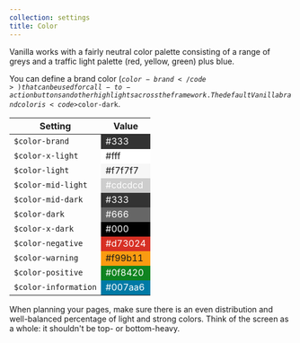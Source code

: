 ```yaml
---
collection: settings
title: Color
---
```


Vanilla works with a fairly neutral color palette consisting of a range of greys and a traffic light palette (red, yellow, green) plus blue.

You can define a brand color (<code>$color-brand</code>) that can be used for call-to-action buttons and other highlights across the framework. The default Vanilla brand color is <code>$color-dark</code>.

<div>
<table>
<thead>
<tr>
<th>Setting</th>
<th>Value</th>
</tr>
</thead>
<tbody>
<tr>
<td><code>$color-brand</code></td>
<td style="background-color: #333; color: #fff;">#333</td>
</tr>
<tr>
<td><code>$color-x-light</code></td>
<td style="background-color: #fff;">#fff</td>
</tr>
<tr>
<td><code>$color-light</code></td>
<td style="background-color: #f7f7f7;">#f7f7f7</td>
</tr>
<tr>
<td><code>$color-mid-light</code></td>
<td style="background-color: #cdcdcd; color: #fff;">#cdcdcd</td>
</tr>
<tr>
<td><code>$color-mid-dark</code></td>
<td style="background-color: #333; color: #fff;">#333</td>
</tr>
<tr>
<td><code>$color-dark</code></td>
<td style="background-color: #666; color: #fff;">#666</td>
</tr>
<tr>
<td><code>$color-x-dark</code></td>
<td style="background-color: #000; color: #fff;">#000</td>
</tr>
<tr>
<td><code>$color-negative</code></td>
<td style="background-color: #d73024; color: #fff;">#d73024</td>
</tr>
<tr>
<td><code>$color-warning</code></td>
<td style="background-color: #f99b11;">#f99b11</td>
</tr>
<tr>
<td><code>$color-positive</code></td>
<td style="background-color: #0f8420; color: #fff;">#0f8420</td>
</tr>
<tr>
<td><code>$color-information</code></td>
<td style="background-color: #007aa6; color: #fff;">#007aa6</td>
</tr>
</tbody>
</table>

When planning your pages, make sure there is an even distribution and well-balanced percentage of light and strong colors. Think of the screen as a whole: it shouldn't be top- or bottom-heavy.

</div>
